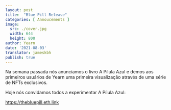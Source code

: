 ```yaml
---
layout: post
title:  "Blue Pill Release"
categories: [ Annoucements ]
image:
  src: ./cover.jpg
  width: 644
  height: 800
author: Yearn
date: '2021-08-03'
translator: jameskbh
publish: true
---
```


Na semana passada nós anunciamos o livro A Pílula Azul e demos aos primeiros usuários de Yearn uma primeira visualização através de uma série de NFTs exclusivos.

Hoje nós convidamos todos a experimentar A Pílula Azul:

https://thebluepill.eth.link
